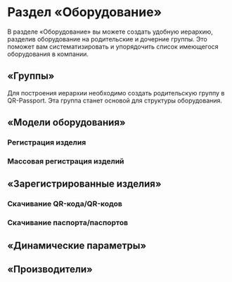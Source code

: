 # Раздел «Оборудование»

В разделе «Оборудование» вы можете создать удобную иерархию, разделив оборудование на родительские и дочерние группы. Это поможет вам систематизировать и упорядочить список имеющегося оборудования в компании.

## «Группы»
Для построения иерархии необходимо создать родительскую группу в QR-Passport. Эта группа станет основой для структуры оборудования. 

## «Модели оборудования»
### Регистрация изделия
### Массовая регистрация изделий

## «Зарегистрированные изделия»
### Скачивание QR-кода/QR-кодов
### Скачивание паспорта/паспортов

## «Динамические параметры»

## «Производители»
